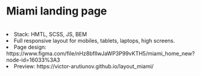 # Miami landing page
<br/>
<li>Stack: HMTL, SCSS, JS, BEM</li>
<li>Full responsive layout for mobiles, tablets, laptops, high screens.</li>
<li>Page design: https://www.figma.com/file/nHz8bflIwJaWP3P99vKTH5/miami_home_new?node-id=16033%3A3</li>
<li>Preview: https://victor-arutiunov.github.io/layout_miami/</li>
